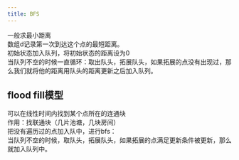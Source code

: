 ```yaml
---
title: BFS
---
```


一般求最小距离  
数组d记录第一次到达这个点的最短距离。  
初始状态加入队列，将初始状态的距离设为0  
当队列不空的时候一直循环：取出队头，拓展队头，如果拓展的点没有出现过，那么我们就将他的距离用队头的距离更新之后加入队列。  


## flood fill模型
可以在线性时间内找到某个点所在的连通块  
作用：找联通块（几片池塘，几块房间）  
把没有遍历过的点加入队中，进行bfs：  
当队列不空的时候，取队头，拓展队头，如果拓展的点满足更新条件被更新，那么就加入队列中。  



